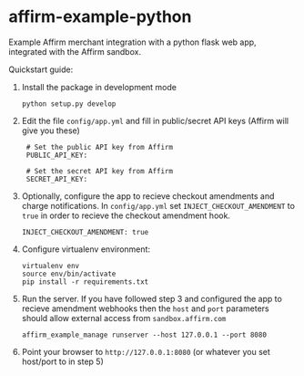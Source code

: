 affirm-example-python
=====================

Example Affirm merchant integration with a python flask web app, integrated with the Affirm sandbox.

Quickstart guide:

1. Install the package in development mode

    ```
    python setup.py develop
    ```

2. Edit the file `config/app.yml` and fill in public/secret API keys (Affirm will give you these)

    ```
     # Set the public API key from Affirm
     PUBLIC_API_KEY:

     # Set the secret API key from Affirm
     SECRET_API_KEY:
    ```

3. Optionally, configure the app to recieve checkout amendments and charge notifications.  In `config/app.yml` set `INJECT_CHECKOUT_AMENDMENT` to `true` in order to recieve the checkout amendment hook.  

    ```
    INJECT_CHECKOUT_AMENDMENT: true
    ```

4. Configure virtualenv environment:

    ```
    virtualenv env
    source env/bin/activate
    pip install -r requirements.txt
    ```

5. Run the server.  If you have followed step 3 and configured the app to recieve amendment webhooks then the `host` and `port` parameters should allow external access from `sandbox.affirm.com`

    ```
    affirm_example_manage runserver --host 127.0.0.1 --port 8080
    ```

6. Point your browser to ```http://127.0.0.1:8080```
(or whatever you set host/port to in step 5)
